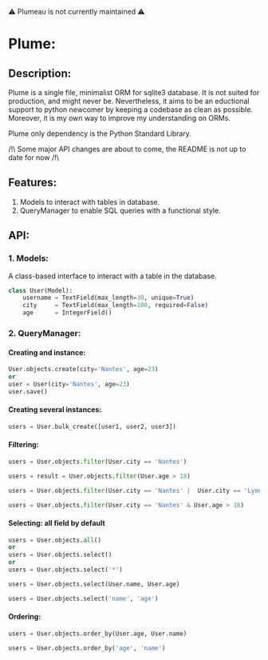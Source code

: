 ⚠️ Plumeau is not currently maintained ⚠️

# Plume:

## Description:

Plume is a single file, minimalist ORM for sqlite3 database.
It is not suited for production, and might never be.
Nevertheless, it aims to be an eductional support to 
python newcomer by keeping a codebase as clean as
possible. Moreover, it is my own way to improve my understanding on ORMs.

Plume only dependency is the Python Standard Library.

/!\ Some major API changes are about to come, the README is not up to date for now /!\
## Features:

1. Models to interact with tables in database.
2. QueryManager to enable SQL queries with a functional style.

## API:

### 1. Models:

A class-based interface to interact with a table in the database.
```python
class User(Model):
    username = TextField(max_length=30, unique=True)
    city     = TextField(max_length=100, required=False) 
    age      = IntegerField()
```
### 2. QueryManager:

#### Creating and instance:
```python
User.objects.create(city='Nantes', age=23)
or
user = User(city='Nantes', age=23)
user.save()
```
#### Creating several instances:
```python
users = User.bulk_create([user1, user2, user3])
```

#### Filtering:
```python
users = User.objects.filter(User.city == 'Nantes')

users = result = User.objects.filter(User.age > 18)

users = User.objects.filter(User.city == 'Nantes' |  User.city == 'Lyon')

users = User.objects.filter(User.city == 'Nantes' & User.age > 18)
```

#### Selecting: all field by default
```python
users = User.objects.all()
or
users = User.objects.select()
or
users = User.objects.select('*')

users = User.objects.select(User.name, User.age)

users = User.objects.select('name', 'age')
```

#### Ordering:
```python
users = User.objects.order_by(User.age, User.name)

users = User.objects.order_by('age', 'name')
```
